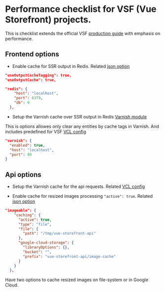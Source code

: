 Performance checklist for VSF (Vue Storefront) projects.
========================================================

This is checklist extends the official VSF [production guide](https://docs.vuestorefront.io/guide/installation/production-setup.html)
with emphasis on performance.

## Frontend options

- Enable cache for SSR output in Redis. 
Related [json option](https://github.com/DivanteLtd/vue-storefront/blob/master/config/default.json#L13)

```json
"useOutputCacheTagging": true,
"useOutputCache": true,
```

```json
"redis": {
    "host": "localhost",
    "port": 6379,
    "db": 0
  },
```
- Setup the Varnish cache over SSR output in Redis
[Varnish module](https://github.com/new-fantastic/vsf-cache-varnish)

This is options allowes only clear any entities by cache tags in Varnish. And includes predefined for VSF [VCL config](https://github.com/new-fantastic/vsf-cache-varnish/blob/master/docker/varnish/config.vcl)

```json
"varnish": {
  "enabled": true,
  "host": "localhost",
  "port": 80
}
```



## Api options

- Setup the Varnish cache for the api requests. Related [VCL config](https://github.com/DivanteLtd/vue-storefront-api/blob/master/docker/varnish/config.vcl)

- Enable cache for resized images processing `"active": true`.
Related [json option](https://github.com/DivanteLtd/vue-storefront-api/blob/master/config/default.json#L333)

```json
"imageable": {
    "caching": {
      "active": true,
      "type": "file",
      "file": {
        "path": "/tmp/vue-storefront-api"
      },
      "google-cloud-storage": {
        "libraryOptions": {},
        "bucket": "",
        "prefix": "vue-storefront-api/image-cache"
      }
    }
  },
```
Have two options to cache resized images on file-system or in Google Cloud.
